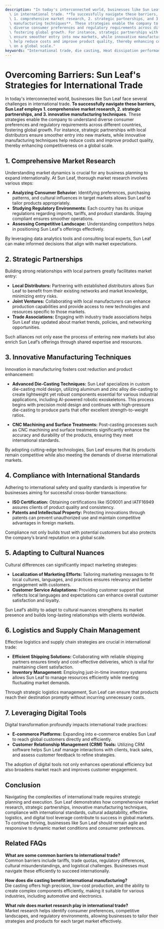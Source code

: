 ```yaml
---
description: "In today's interconnected world, businesses like Sun Leaf face several challenges\
  \ in international trade. **To successfully navigate these barriers, Sun Leaf employs\
  \ 1. comprehensive market research, 2. strategic partnerships, and 3. innovative\
  \ manufacturing techniques**. These strategies enable the company to understand\
  \ diverse consumer preferences and regulatory requirements across different countries,\
  \ fostering global growth. For instance, strategic partnerships with local distributors\
  \ ensure smoother entry into new markets, while innovative manufacturing techniques\
  \ help reduce costs and improve product quality, thereby enhancing competitiveness\
  \ on a global scale."
keywords: "International trade, die casting, Heat dissipation performance, Heat sink"
---
```

# Overcoming Barriers: Sun Leaf's Strategies for International Trade

In today's interconnected world, businesses like Sun Leaf face several challenges in international trade. **To successfully navigate these barriers, Sun Leaf employs 1. comprehensive market research, 2. strategic partnerships, and 3. innovative manufacturing techniques**. These strategies enable the company to understand diverse consumer preferences and regulatory requirements across different countries, fostering global growth. For instance, strategic partnerships with local distributors ensure smoother entry into new markets, while innovative manufacturing techniques help reduce costs and improve product quality, thereby enhancing competitiveness on a global scale.

## **1. Comprehensive Market Research**

Understanding market dynamics is crucial for any business planning to expand internationally. At Sun Leaf, thorough market research involves various steps:

- **Analyzing Consumer Behavior:** Identifying preferences, purchasing patterns, and cultural influences in target markets allows Sun Leaf to tailor products appropriately.
- **Studying Regulatory Environments:** Each country has its unique regulations regarding imports, tariffs, and product standards. Staying compliant ensures smoother operations.
- **Assessing Competitive Landscape:** Understanding competitors helps in positioning Sun Leaf's offerings effectively.

By leveraging data analytics tools and consulting local experts, Sun Leaf can make informed decisions that align with market expectations.

## **2. Strategic Partnerships**

Building strong relationships with local partners greatly facilitates market entry:

- **Local Distributors:** Partnering with established distributors allows Sun Leaf to benefit from their existing networks and market knowledge, minimizing entry risks.
- **Joint Ventures:** Collaborating with local manufacturers can enhance production capabilities and provide access to new technologies and resources specific to those markets.
- **Trade Associations:** Engaging with industry trade associations helps Sun Leaf stay updated about market trends, policies, and networking opportunities.

Such alliances not only ease the process of entering new markets but also enrich Sun Leaf’s offerings through shared expertise and resources.

## **3. Innovative Manufacturing Techniques**

Innovation in manufacturing fosters cost reduction and product enhancement:

- **Advanced Die-Casting Techniques:** Sun Leaf specializes in custom die-casting mold design, utilizing aluminum and zinc alloy die-casting to create lightweight yet robust components essential for various industrial applications, including AI-powered robotic exoskeletons. This process begins with precision mold design and continues with high-pressure die-casting to produce parts that offer excellent strength-to-weight ratios.
  
- **CNC Machining and Surface Treatments:** Post-casting processes such as CNC machining and surface treatments significantly enhance the accuracy and durability of the products, ensuring they meet international standards.

By adopting cutting-edge technologies, Sun Leaf ensures that its products remain competitive while also meeting the demands of diverse international markets.

## **4. Compliance with International Standards**

Adhering to international safety and quality standards is imperative for businesses aiming for successful cross-border transactions:

- **ISO Certification:** Obtaining certifications like ISO9001 and IATF16949 assures clients of product quality and consistency.
- **Patents and Intellectual Property:** Protecting innovations through patents can prevent unauthorized use and maintain competitive advantages in foreign markets.

Compliance not only builds trust with potential customers but also protects the company’s brand reputation on a global scale.

## **5. Adapting to Cultural Nuances**

Cultural differences can significantly impact marketing strategies:

- **Localization of Marketing Efforts:** Tailoring marketing messages to fit local cultures, languages, and practices ensures relevancy and better engagement with customers.
- **Customer Service Adaptations:** Providing customer support that reflects local languages and expectations can enhance overall customer satisfaction and loyalty.

Sun Leaf’s ability to adapt to cultural nuances strengthens its market presence and builds long-lasting relationships with clients worldwide.

## **6. Logistics and Supply Chain Management**

Effective logistics and supply chain strategies are crucial in international trade:

- **Efficient Shipping Solutions:** Collaborating with reliable shipping partners ensures timely and cost-effective deliveries, which is vital for maintaining client satisfaction.
- **Inventory Management:** Employing just-in-time inventory systems allows Sun Leaf to manage resources efficiently while meeting fluctuating market demands.

Through strategic logistics management, Sun Leaf can ensure that products reach their destination promptly without incurring unnecessary costs.

## **7. Leveraging Digital Tools**

Digital transformation profoundly impacts international trade practices:

- **E-commerce Platforms:** Expanding into e-commerce enables Sun Leaf to reach global customers directly and efficiently.
- **Customer Relationship Management (CRM) Tools:** Utilizing CRM software helps Sun Leaf manage interactions with clients, track sales, and assess customer feedback to refine strategies.

The adoption of digital tools not only enhances operational efficiency but also broadens market reach and improves customer engagement.

## **Conclusion**

Navigating the complexities of international trade requires strategic planning and execution. Sun Leaf demonstrates how comprehensive market research, strategic partnerships, innovative manufacturing techniques, compliance with international standards, cultural adaptability, effective logistics, and digital tool leverage contribute to success in global markets. To continue thriving, businesses like Sun Leaf should remain agile and responsive to dynamic market conditions and consumer preferences.

## Related FAQs

**What are some common barriers to international trade?**  
Common barriers include tariffs, trade quotas, regulatory differences, cultural misunderstandings, and logistical challenges. Businesses must navigate these efficiently to succeed internationally.

**How does die casting benefit international manufacturing?**  
Die casting offers high precision, low-cost production, and the ability to create complex components efficiently, making it suitable for various industries, including automotive and electronics.

**What role does market research play in international trade?**  
Market research helps identify consumer preferences, competitive landscapes, and regulatory environments, allowing businesses to tailor their strategies and products for each target market effectively.
